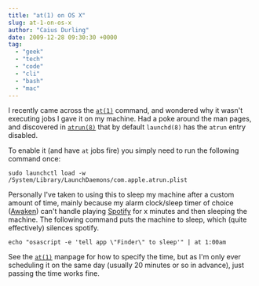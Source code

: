```yaml
---
title: "at(1) on OS X"
slug: at-1-on-os-x
author: "Caius Durling"
date: 2009-12-28 09:30:30 +0000
tag:
  - "geek"
  - "tech"
  - "code"
  - "cli"
  - "bash"
  - "mac"
---
```


I recently came across the [`at(1)`][at] command, and wondered why it wasn't executing jobs I gave it on my machine. Had a poke around the man pages, and discovered in [`atrun(8)`][atrun] that by default `launchd(8)` has the `atrun` entry disabled.

[at]: http://developer.apple.com/mac/library/DOCUMENTATION/Darwin/Reference/ManPages/man1/at.1.html
[atrun]: http://developer.apple.com/mac/library/documentation/Darwin/Reference/ManPages/man8/atrun.8.html

To enable it (and have `at` jobs fire) you simply need to run the following command once:

```shell
sudo launchctl load -w /System/Library/LaunchDaemons/com.apple.atrun.plist
```

Personally I've taken to using this to sleep my machine after a custom amount of time, mainly because my alarm clock/sleep timer of choice ([Awaken][]) can't handle playing [Spotify][] for x minutes and then sleeping the machine. The following command puts the machine to sleep, which (quite effectively) silences spotify.

[Awaken]: http://embraceware.com/awaken/
[Spotify]: http://www.spotify.com/

```shell
echo "osascript -e 'tell app \"Finder\" to sleep'" | at 1:00am
```

See the [`at(1)`][at] manpage for how to specify the time, but as I'm only ever scheduling it on the same day (usually 20 minutes or so in advance), just passing the time works fine.
